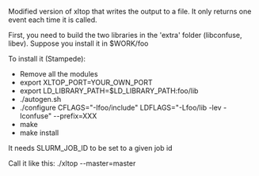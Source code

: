 Modified version of xltop that writes the output to a file. It only returns one event each time it is called.

First, you need to build the two libraries in the 'extra' folder (libconfuse, libev). Suppose you install it in $WORK/foo

To install it (Stampede):
  - Remove all the modules
  - export XLTOP_PORT=YOUR_OWN_PORT
  - export LD_LIBRARY_PATH=$LD_LIBRARY_PATH:foo/lib
  - ./autogen.sh
  - ./configure CFLAGS="-Ifoo/include" LDFLAGS="-Lfoo/lib -lev -lconfuse" --prefix=XXX
  - make
  - make install

It needs SLURM_JOB_ID to be set to a given job id

Call it like this:
./xltop --master=master 
